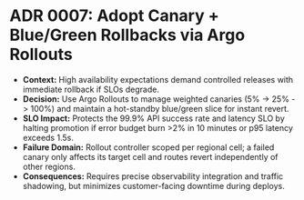 # ADR 0007: Adopt Canary + Blue/Green Rollbacks via Argo Rollouts

- **Context:** High availability expectations demand controlled releases with immediate rollback if SLOs degrade.
- **Decision:** Use Argo Rollouts to manage weighted canaries (5% -> 25% -> 100%) and maintain a hot-standby blue/green slice for instant revert.
- **SLO Impact:** Protects the 99.9% API success rate and latency SLO by halting promotion if error budget burn >2% in 10 minutes or p95 latency exceeds 1.5s.
- **Failure Domain:** Rollout controller scoped per regional cell; a failed canary only affects its target cell and routes revert independently of other regions.
- **Consequences:** Requires precise observability integration and traffic shadowing, but minimizes customer-facing downtime during deploys.

